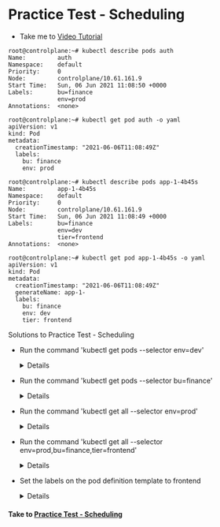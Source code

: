 # Practice Test - Scheduling
  - Take me to [Video Tutorial](https://kodekloud.com/courses/539883/lectures/9816589)

```
root@controlplane:~# kubectl describe pods auth            
Name:         auth
Namespace:    default
Priority:     0
Node:         controlplane/10.61.161.9
Start Time:   Sun, 06 Jun 2021 11:08:50 +0000
Labels:       bu=finance
              env=prod
Annotations:  <none>
```

```
root@controlplane:~# kubectl get pod auth -o yaml
apiVersion: v1
kind: Pod
metadata:
  creationTimestamp: "2021-06-06T11:08:49Z"
  labels:
    bu: finance
    env: prod
```

```
root@controlplane:~# kubectl describe pods app-1-4b45s
Name:         app-1-4b45s
Namespace:    default
Priority:     0
Node:         controlplane/10.61.161.9
Start Time:   Sun, 06 Jun 2021 11:08:49 +0000
Labels:       bu=finance
              env=dev
              tier=frontend
Annotations:  <none>
```
  
```
root@controlplane:~# kubectl get pod app-1-4b45s -o yaml
apiVersion: v1
kind: Pod
metadata:
  creationTimestamp: "2021-06-06T11:08:49Z"
  generateName: app-1-
  labels:
    bu: finance
    env: dev
    tier: frontend
```

Solutions to Practice Test - Scheduling
- Run the command 'kubectl get pods --selector env=dev'
  
  <details>

  ```
  $ kubectl get pods --selector env=dev
  ```
  </details>

- Run the command 'kubectl get pods --selector bu=finance'

  <details>

  ```
  $ kubectl get pods --selector bu=finance
  ```
  </details>

- Run the command 'kubectl get all --selector env=prod'

  <details>

  ```
  $ kubectl get all --selector env=prod
  ```
  </details>

- Run the command 'kubectl get all --selector env=prod,bu=finance,tier=frontend'
  
  <details>

  ```
  $ kubectl get all --selector env=prod,bu=finance,tier=frontend
  ```
  </details>

- Set the labels on the pod definition template to frontend

  <details>

  ```
  $ vi replicaset-definition.yaml
  $ kubectl create -f replicaset-definition.yaml
  ```
  </details>

  
#### Take to [Practice Test - Scheduling](https://kodekloud.com/courses/certified-kubernetes-administrator-with-practice-tests/lectures/13290011)
